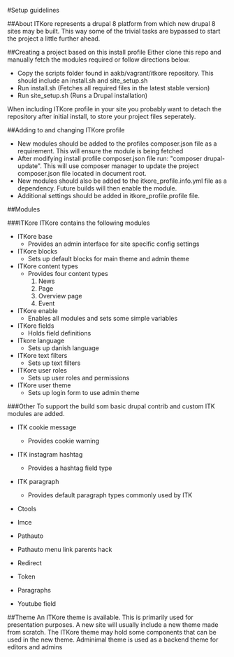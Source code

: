 #Setup guidelines

##About
ITKore represents a drupal 8 platform from which new drupal 8 sites may be built. This way some of the trivial tasks are bypassed to start the project a little further ahead.

##Creating a project based on this install profile
Either clone this repo and manually fetch the modules required or follow directions below.
 
* Copy the scripts folder found in aakb/vagrant/itkore repository. This should include an install.sh and site_setup.sh
* Run install.sh (Fetches all required files in the latest stable version)
* Run site_setup.sh (Runs a Drupal installation) 

When including ITKore profile in your site you probably want to detach the repository after initial install, to store your project files seperately.

##Adding to and changing ITKore profile
* New modules should be added to the profiles composer.json file as a requirement. This will ensure the module is being fetched
* After modifying install profile composer.json file run: "composer drupal-update". This will use composer manager to update the project composer.json file located in document root.
* New modules should also be added to the itkore_profile.info.yml file as a dependency. Future builds will then enable the module.
* Additional settings should be added in itkore_profile.profile file.

##Modules

###ITKore
ITKore contains the following modules

* ITKore base
   * Provides an admin interface for site specific config settings
* ITKore blocks
   * Sets up default blocks for main theme and admin theme
* ITKore content types
   * Provides four content types
      1. News
      2. Page
      3. Overview page
      4. Event
* ITKore enable
   * Enables all modules and sets some simple variables
* ITKore fields
   * Holds field definitions
* ITkore language
   * Sets up danish language
* ITKore text filters
   * Sets up text filters
* ITKore user roles
   * Sets up user roles and permissions
* ITKore user theme
   * Sets up login form to use admin theme

###Other
To support the build som basic drupal contrib and custom ITK modules are added.

* ITK cookie message
   * Provides cookie warning
* ITK instagram hashtag
   * Provides a hashtag field type
* ITK paragraph
   * Provides default paragraph types commonly used by ITK

* Ctools
* Imce
* Pathauto
* Pathauto menu link parents hack
* Redirect
* Token
* Paragraphs
* Youtube field

##Theme
An ITKore theme is available. This is primarily used for presentation purposes. A new site will usually include a new theme made from scratch. The ITKore theme may hold some components that can be used in the new theme.
Adminimal theme is used as a backend theme for editors and admins

